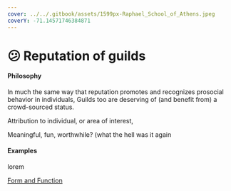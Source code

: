 ```yaml
---
cover: ../../.gitbook/assets/1599px-Raphael_School_of_Athens.jpeg
coverY: -71.14571746384871
---
```


# 😕 Reputation of guilds

#### Philosophy

In much the same way that reputation promotes and recognizes prosocial behavior in individuals, Guilds too are deserving of (and benefit from) a crowd-sourced status.&#x20;

Attribution to individual, or area of interest,&#x20;

Meaningful, fun, worthwhile? (what the hell was it again

#### Examples

lorem

[Form and Function](../../blue-paper/0.0-reputation-of-guilds.md)
